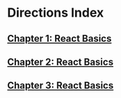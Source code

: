 # Directions Index
## [Chapter 1: React Basics](chapter-1-directions.md)
## [Chapter 2: React Basics](chapter-2-directions.md)
## [Chapter 3: React Basics](chapter-3-directions.md)
